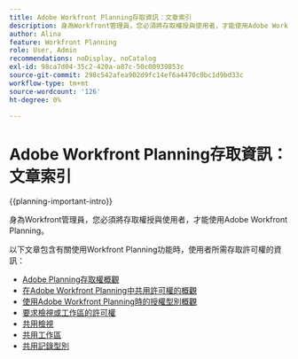 ```yaml
---
title: Adobe Workfront Planning存取資訊：文章索引
description: 身為Workfront管理員，您必須將存取權授與使用者，才能使用Adobe Workfront Planning。 下列文章包含有關使用Workfront Planning的使用者需要哪些存取權，以及在使用者無權存取時如何請求和授與許可權的資訊。
author: Alina
feature: Workfront Planning
role: User, Admin
recommendations: noDisplay, noCatalog
exl-id: 98ca7d04-35c2-420a-a87c-50c00939853c
source-git-commit: 298c542afea902d9fc14ef6a4470c0bc1d9bd33c
workflow-type: tm+mt
source-wordcount: '126'
ht-degree: 0%

---
```



# Adobe Workfront Planning存取資訊：文章索引

<!--<span class="preview">The highlighted information on this page refers to functionality not yet generally available. It is available only in the Preview environment for all customers. After the monthly releases to Production, the same features are also available in the Production environment for customers who enabled fast releases. </span>   

<span class="preview">For information about fast releases, see [Enable or disable fast releases for your organization](/help/quicksilver/administration-and-setup/set-up-workfront/configure-system-defaults/enable-fast-release-process.md). </span>-->

{{planning-important-intro}}

身為Workfront管理員，您必須將存取權授與使用者，才能使用Adobe Workfront Planning。

以下文章包含有關使用Workfront Planning功能時，使用者所需存取許可權的資訊：

* [Adobe Planning存取權概觀](/help/quicksilver/planning/access/access-overview.md)
* [在Adobe Workfront Planning中共用許可權的概觀](/help/quicksilver/planning/access/sharing-permissions-overview.md)
* [使用Adobe Workfront Planning時的授權型別概觀](/help/quicksilver/planning/access/license-type-overview.md)
* [要求檢視或工作區的許可權](/help/quicksilver/planning/access/request-permissions.md)
* [共用檢視](/help/quicksilver/planning/access/share-views.md)
* [共用工作區](/help/quicksilver/planning/access/share-workspaces.md)
* [共用記錄型別](/help/quicksilver/planning/access/share-record-types.md)


